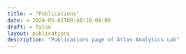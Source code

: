 ```yaml
---
title: = "Publications"
date: = 2024-05-01T09:48:18-04:00
draft: = false
layout: publications
description: "Publications page of Atlas Analytics Lab"
---
```

